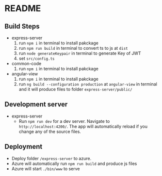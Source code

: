 
# README

## Build Steps

- express-server
  1. run `npm i` in terminal to install pakckage
  2. run `npm run build` in terminal to convert ts to js at `dist`
  3. run `node generateKeypair` in terminal to generate Key of JWT
  4. set `src/config.ts`
- common-code
  1. run `npm i` in terminal to install pakckage
- angular-view
  1. run `npm i` in terminal to install pakckage
  2. run `ng build --configuration production` at `angular-view` in terminal and it will produce files to folder `express-server/public/`

## Development server

- express-server
  - Run `npm run dev` for a dev server. Navigate to `http://localhost:4200/`. The app will automatically reload if you change any of the source files.

## Deployment

- Deploy folder `/express-server` to azure.
- Azure will automatically run `npm run build` and produce js files
- Azure will start `./bin/www` to serve
